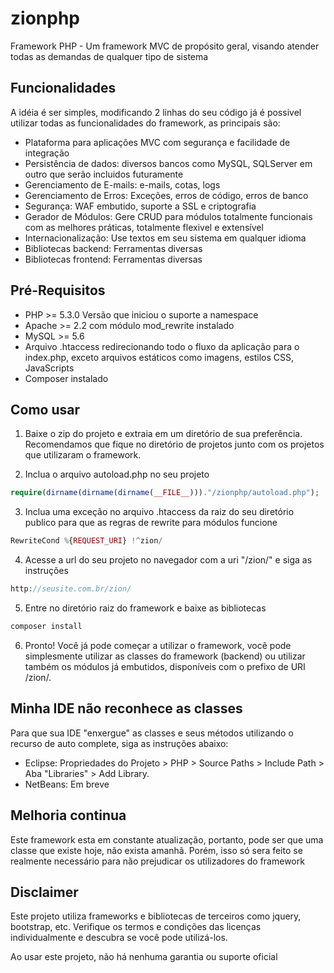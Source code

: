 # zionphp
Framework PHP - Um framework MVC de propósito geral, visando atender todas as demandas de qualquer tipo de sistema

## Funcionalidades

A idéia é ser simples, modificando 2 linhas do seu código já é possivel utilizar todas as funcionalidades do framework, 
as principais são:
- Plataforma para aplicações MVC com segurança e facilidade de integração
- Persistência de dados: diversos bancos como MySQL, SQLServer em outro que serão incluidos futuramente
- Gerenciamento de E-mails: e-mails, cotas, logs
- Gerenciamento de Erros: Exceções, erros de código, erros de banco
- Segurança: WAF embutido, suporte a SSL e criptografia
- Gerador de Módulos: Gere CRUD para módulos totalmente funcionais com as melhores práticas, totalmente flexivel e extensível
- Internacionalização: Use textos em seu sistema em qualquer idioma
- Bibliotecas backend: Ferramentas diversas
- Bibliotecas frontend: Ferramentas diversas

## Pré-Requisitos

- PHP >= 5.3.0 Versão que iniciou o suporte a namespace
- Apache >= 2.2 com módulo mod_rewrite instalado
- MySQL >= 5.6
- Arquivo .htaccess redirecionando todo o fluxo da aplicação para o index.php, exceto arquivos estáticos como 
imagens, estilos CSS, JavaScripts
- Composer instalado

## Como usar

1) Baixe o zip do projeto e extraia em um diretório de sua preferência. Recomendamos que fique no diretório de projetos 
junto com os projetos que utilizaram o framework.

2) Inclua o arquivo autoload.php no seu projeto 
 
```php
require(dirname(dirname(dirname(__FILE__)))."/zionphp/autoload.php");
```
 
3) Inclua uma exceção no arquivo .htaccess da raiz do seu diretório publico para que as regras de rewrite para módulos
funcione
 
```php 
RewriteCond %{REQUEST_URI} !^zion/
```
 
4) Acesse a url do seu projeto no navegador com a uri "/zion/" e siga as instruções

```php 
http://seusite.com.br/zion/
```

5) Entre no diretório raiz do framework e baixe as bibliotecas 

```php 
composer install
```

6) Pronto! Você já pode começar a utilizar o framework, você pode simplesmente utilizar as classes do framework (backend) 
ou utilizar também os módulos já embutidos, disponíveis com o prefixo de URI /zion/. 

## Minha IDE não reconhece as classes

Para que sua IDE "enxergue" as classes e seus métodos utilizando o recurso de auto complete, siga as instruções abaixo:
 
- Eclipse: Propriedades do Projeto > PHP > Source Paths > Include Path > Aba "Libraries" > Add Library.
- NetBeans: Em breve

## Melhoria continua

Este framework esta em constante atualização, portanto, pode ser que uma classe que existe hoje, não exista amanhã. 
Porém, isso só sera feito se realmente necessário para não prejudicar os utilizadores do framework

## Disclaimer

Este projeto utiliza frameworks e bibliotecas de terceiros como jquery, bootstrap, etc. 
Verifique os termos e condições das licenças individualmente e descubra se você pode utilizá-los.

Ao usar este projeto, não há nenhuma garantia ou suporte oficial